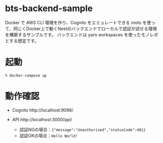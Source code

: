 # bts-backend-sample

Docker で AWS CLI 環境を作り、Cognito をエミュレートできる moto を使って、同じくDocker上で動くNestのバックエンドでローカルで認証が試せる環境を構築するサンプルです。
バックエンドは yarn workspaces を使ったモノレポとする想定です。


# 起動

```shell
% docker-compose up
```

# 動作確認

- Cognito
  http://localhost:9099/

- API
  http://localhost:3000/api/
  - 認証NGの場合：`{"message":"Unauthorized","statusCode":401}`
  - 認証OKの場合：`Hello World!`